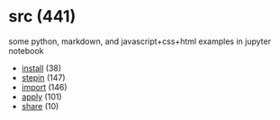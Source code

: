 # src (441)
some python, markdown, and javascript+css+html examples in jupyter notebook

+ [install](install/README.md) (38)
+ [stepin](stepin/README.md) (147)
+ [import](import/README.md) (146)
+ [apply](apply/README.md) (101)
+ [share](share/README.md) (10)
